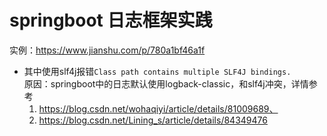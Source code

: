 # springboot 日志框架实践
实例：https://www.jianshu.com/p/780a1bf46a1f 
- 其中使用slf4j报错`Class path contains multiple SLF4J bindings.`  </br>
原因：springboot中的日志默认使用logback-classic，和slf4j冲突，详情参考
    1. https://blog.csdn.net/wohaqiyi/article/details/81009689、
    2. https://blog.csdn.net/Lining_s/article/details/84349476
